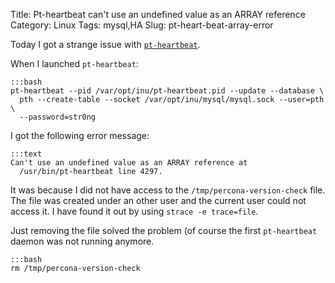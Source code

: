Title: Pt-heartbeat can't use an undefined value as an ARRAY reference
Category: Linux
Tags: mysql,HA
Slug: pt-heart-beat-array-error

Today I got a strange issue with [`pt-heartbeat`](http://www.percona.com/doc/percona-toolkit/2.2/pt-heartbeat.html).

When I launched `pt-heartbeat`:

    :::bash
    pt-heartbeat --pid /var/opt/inu/pt-heartbeat.pid --update --database \
      pth --create-table --socket /var/opt/inu/mysql/mysql.sock --user=pth \
      --password=str0ng

I got the following error message:

    :::text
    Can't use an undefined value as an ARRAY reference at
      /usr/bin/pt-heartbeat line 4297.



It was because I did not have access to the `/tmp/percona-version-check` file.
The file was created under an other user and the current user could not access
it. I have found it out by using `strace -e trace=file`.

Just removing the file solved the problem (of course the first `pt-heartbeat`
daemon was not running anymore.

    :::bash
    rm /tmp/percona-version-check
